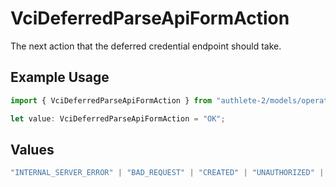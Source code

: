 # VciDeferredParseApiFormAction

The next action that the deferred credential endpoint should take.

## Example Usage

```typescript
import { VciDeferredParseApiFormAction } from "authlete-2/models/operations";

let value: VciDeferredParseApiFormAction = "OK";
```

## Values

```typescript
"INTERNAL_SERVER_ERROR" | "BAD_REQUEST" | "CREATED" | "UNAUTHORIZED" | "FORBIDDEN" | "JSON" | "JWT" | "OK"
```